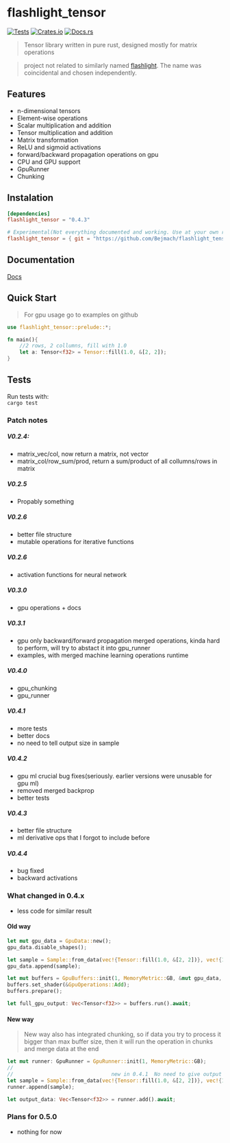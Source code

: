 # flashlight_tensor

[![Tests](https://github.com/Bejmach/flashlight_tensor/actions/workflows/rust.yml/badge.svg?event=push)](https://github.com/Bejmach/flashlight_tensor/actions/workflows/rust.yml)
[![Crates.io](https://img.shields.io/crates/v/flashlight_tensor.svg)](https://crates.io/crates/flashlight_tensor)
[![Docs.rs](https://docs.rs/flashlight_tensor/badge.svg)](https://docs.rs/flashlight_tensor)

> Tensor library written in pure rust, designed mostly for matrix operations  

> project not related to similarly named [flashlight](https://github.com/flashlight/flashlight). The name was coincidental and chosen independently.

## Features
- n-dimensional tensors
- Element-wise operations
- Scalar multiplication and addition
- Tensor multiplication and addition
- Matrix transformation
- ReLU and sigmoid activations
- forward/backward propagation operations on gpu
- CPU and GPU support
- GpuRunner
- Chunking

## Instalation
```toml
[dependencies]
flashlight_tensor = "0.4.3"

# Experimental(Not everything documented and working. Use at your own risk)
flashlight_tensor = { git = "https://github.com/Bejmach/flashlight_tensor"}
```

## Documentation

[Docs](https://docs.rs/flashlight_tensor/latest/flashlight_tensor/)  

## Quick Start
> For gpu usage go to examples on github
```rust
use flashlight_tensor::prelude::*;

fn main(){
    //2 rows, 2 collumns, fill with 1.0
    let a: Tensor<f32> = Tensor::fill(1.0, &[2, 2]);
}
```

## Tests
Run tests with:  
``cargo test``


### Patch notes
##### V0.2.4:
- matrix_vec/col, now return a matrix, not vector
- matrix_col/row_sum/prod, return a sum/product of all collumns/rows in matrix
##### V0.2.5
- Propably something  
##### V0.2.6
- better file structure
- mutable operations for iterative functions
##### V0.2.6
- activation functions for neural network
##### V0.3.0
- gpu operations + docs
##### V0.3.1
- gpu only backward/forward propagation merged operations, kinda hard to perform, will try to abstact it into gpu_runner
- examples, with merged machine learning operations runtime
##### V0.4.0
- gpu_chunking
- gpu_runner
##### V0.4.1
- more tests
- better docs
- no need to tell output size in sample
##### V0.4.2
- gpu ml crucial bug fixes(seriously. earlier versions were unusable for gpu ml)
- removed merged backprop
- better tests
##### V0.4.3
- better file structure
- ml derivative ops that I forgot to include before
##### V0.4.4
- bug fixed
- backward activations


### What changed in 0.4.x
- less code for similar result

#### Old way
```rust
let mut gpu_data = GpuData::new();
gpu_data.disable_shapes();

let sample = Sample::from_data(vec!{Tensor::fill(1.0, &[2, 2])}, vec!{1.0}, &[2, 2]);
gpu_data.append(sample);

let mut buffers = GpuBuffers::init(1, MemoryMetric::GB, &mut gpu_data, 0).await;
buffers.set_shader(&GpuOperations::Add);
buffers.prepare();

let full_gpu_output: Vec<Tensor<f32>> = buffers.run().await;
```

#### New way

> New way also has integrated chunking, so if data you try to process it bigger than max buffer size, then it will run the operation in chunks and merge data at the end

```rust
let mut runner: GpuRunner = GpuRunner::init(1, MemoryMetric::GB);
//
//                                new in 0.4.1  No need to give output size -\
let sample = Sample::from_data(vec!{Tensor::fill(1.0, &[2, 2])}, vec!{1.0}, &[]);
runner.append(sample);

let output_data: Vec<Tensor<f32>> = runner.add().await;
```

### Plans for 0.5.0
- nothing for now
